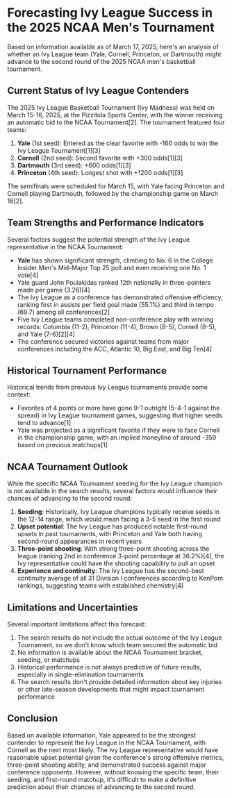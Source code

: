 # Forecasting Ivy League Success in the 2025 NCAA Men's Tournament

Based on information available as of March 17, 2025, here's an analysis of whether an Ivy League team (Yale, Cornell, Princeton, or Dartmouth) might advance to the second round of the 2025 NCAA men's basketball tournament.

## Current Status of Ivy League Contenders

The 2025 Ivy League Basketball Tournament (Ivy Madness) was held on March 15-16, 2025, at the Pizzitola Sports Center, with the winner receiving an automatic bid to the NCAA Tournament[2]. The tournament featured four teams:

1. **Yale** (1st seed): Entered as the clear favorite with -160 odds to win the Ivy League Tournament[1][3]
2. **Cornell** (2nd seed): Second favorite with +300 odds[1][3]
3. **Dartmouth** (3rd seed): +600 odds[1][3]
4. **Princeton** (4th seed): Longest shot with +1200 odds[1][3]

The semifinals were scheduled for March 15, with Yale facing Princeton and Cornell playing Dartmouth, followed by the championship game on March 16[2].

## Team Strengths and Performance Indicators

Several factors suggest the potential strength of the Ivy League representative in the NCAA Tournament:

- **Yale** has shown significant strength, climbing to No. 6 in the College Insider Men's Mid-Major Top 25 poll and even receiving one No. 1 vote[4]
- Yale guard John Poulakidas ranked 12th nationally in three-pointers made per game (3.26)[4]
- The Ivy League as a conference has demonstrated offensive efficiency, ranking first in assists per field goal made (55.1%) and third in tempo (69.7) among all conferences[2]
- Five Ivy League teams completed non-conference play with winning records: Columbia (11-2), Princeton (11-4), Brown (8-5), Cornell (8-5), and Yale (7-6)[2][4]
- The conference secured victories against teams from major conferences including the ACC, Atlantic 10, Big East, and Big Ten[4]

## Historical Tournament Performance

Historical trends from previous Ivy League tournaments provide some context:

- Favorites of 4 points or more have gone 9-1 outright (5-4-1 against the spread) in Ivy League tournament games, suggesting that higher seeds tend to advance[1]
- Yale was projected as a significant favorite if they were to face Cornell in the championship game, with an implied moneyline of around -359 based on previous matchups[1]

## NCAA Tournament Outlook

While the specific NCAA Tournament seeding for the Ivy League champion is not available in the search results, several factors would influence their chances of advancing to the second round:

1. **Seeding**: Historically, Ivy League champions typically receive seeds in the 12-14 range, which would mean facing a 3-5 seed in the first round
2. **Upset potential**: The Ivy League has produced notable first-round upsets in past tournaments, with Princeton and Yale both having second-round appearances in recent years
3. **Three-point shooting**: With strong three-point shooting across the league (ranking 2nd in conference 3-point percentage at 36.2%)[4], the Ivy representative could have the shooting capability to pull an upset
4. **Experience and continuity**: The Ivy League has the second-best continuity average of all 31 Division I conferences according to KenPom rankings, suggesting teams with established chemistry[4]

## Limitations and Uncertainties

Several important limitations affect this forecast:

1. The search results do not include the actual outcome of the Ivy League Tournament, so we don't know which team secured the automatic bid
2. No information is available about the NCAA Tournament bracket, seeding, or matchups
3. Historical performance is not always predictive of future results, especially in single-elimination tournaments
4. The search results don't provide detailed information about key injuries or other late-season developments that might impact tournament performance

## Conclusion

Based on available information, Yale appeared to be the strongest contender to represent the Ivy League in the NCAA Tournament, with Cornell as the next most likely. The Ivy League representative would have reasonable upset potential given the conference's strong offensive metrics, three-point shooting ability, and demonstrated success against major conference opponents. However, without knowing the specific team, their seeding, and first-round matchup, it's difficult to make a definitive prediction about their chances of advancing to the second round.